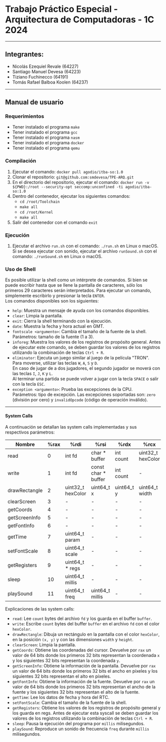 # Trabajo Práctico Especial - Arquitectura de Computadoras - 1C 2024
***
## Integrantes:
- Nicolás Ezequiel Revale (64227)
- Santiago Manuel Devesa (64223)
- Tiziano Fuchinecco (64191)
- Tomás Rafael Balboa Koolen (64237)
***
## Manual de usuario

### Requerimientos

- Tener instalado el programa `make`
- Tener instalado el programa `gcc`
- Tener instalado el programa `nasm`
- Tener instalado el programa `docker`
- Tener instalado el programa `qemu`
### Compilación

1. Ejecutar el comando: `docker pull agodio/itba-so:1.0`
2. Clonar el repositorio: `git@github.com:smdevesa/TPE-ARQ.git`
3. En el directorio del repositorio, ejecutar el comando: `docker run -v ${PWD}:/root --security-opt seccomp:unconfined -ti agodio/itba-so:1.0`
4. Dentro del contenedor, ejecutar los siguientes comandos:
    - `cd /root/Toolchain`
    - `make all`
    - `cd /root/Kernel`
    - `make all`
5. Salir del contenedor con el comando `exit`

### Ejecución

1. Ejecutar el archivo `run.sh` con el comando: `./run.sh` en Linux o macOS.
Si se desea ejecutar con sonido, ejecutar el archivo `runSound.sh` con el comando: `./runSound.sh` en Linux o macOS.

### Uso de Shell

Es posible utilizar la shell como un intérprete de comandos. 
Si bien se puede escribir hasta que se llene la pantalla de caracteres, 
sólo los primeros 29 caracteres serán interpretados. 
Para ejecutar un comando, simplemente escribirlo y presionar la tecla `ENTER`.\
Los comandos disponibles son los siguientes:

- `help`: Muestra un mensaje de ayuda con los comandos disponibles.
- `clear`: Limpia la pantalla.
- `exit`: Cierra la shell terminando con la ejecución.
- `date`: Muestra la fecha y hora actual en GMT.
- `fontscale <argumento>`: Cambia el tamaño de la fuente de la shell. 
    Parámetros: tamaño de la fuente (1 a 3).
- `inforeg`: Muestra los valores de los registros de propósito general. Antes de
    ejecutar este comando, se deben guardar los valores de los registros
    utilizando la combinación de teclas `Ctrl + R`.
- `eliminator`: Ejecuta un juego similar al juego de la película "TRON".\
    Para moverse, utilizar las teclas `W`, `A`, `S` y `D`.\
    En caso de jugar de a dos jugadores, el segundo jugador se moverá con las teclas `I`, `J`, `K` y `L`.\
    Al terminar una partida se puede volver a jugar con la tecla `SPACE` o salir con la tecla `ESC`.
- `exception <argumento>`: Prueba las excepciones de la CPU.\
    Parámetros: tipo de excepción. Las excepciones soportadas son: `zero` (división por cero) y `invalidOpcode` (código de operación inválido).

***

#### System Calls

A continuación se detallan las system calls implementadas y sus respectivos parámetros:

| Nombre          | %rax | %rdi              | %rsi                | %rdx         | %rcx               | %r8               |
|-----------------|------|-------------------|---------------------|--------------|--------------------|-------------------|
| read            | 0    | int fd            | char * buffer       | int count    | uint32_t hexColor  | -                 |
| write           | 1    | int fd            | const char * buffer | int count    | -                  | -                 |
| drawRectangle   | 2    | uint32_t hexColor | uint64_t x          | uint64_t y   | uint64_t width     | uint64_t height   |
| clearScreen     | 3    | -                 | -                   | -            | -                  | -                 |
| getCoords       | 4    | -                 | -                   | -            | -                  | -                 |
| getScreenInfo   | 5    | -                 | -                   | -            | -                  | -                 |
| getFontInfo     | 6    | -                 | -                   | -            | -                  | -                 |
| getTime         | 7    | uint64_t param    | -                   | -            | -                  | -                 |
| setFontScale    | 8    | uint64_t scale    | -                   | -            | -                  | -                 |
| getRegisters    | 9    | uint64_t * regs   | -                   | -            | -                  | -                 |
| sleep           | 10   | uint64_t millis   | -                   | -            | -                  | -                 |
| playSound       | 11   | uint64_t freq     | uint64_t millis     | -            | -                  | -                 |

Explicaciones de las system calls:
- `read`: Lee `count` bytes del archivo `fd` y los guarda en el buffer `buffer`.
- `write`: Escribe `count` bytes del buffer `buffer` en el archivo `fd` con el color `hexColor`.
- `drawRectangle`: Dibuja un rectángulo en la pantalla con el color `hexColor`, en la posición `(x, y)` y con las dimensiones `width` y `height`.
- `clearScreen`: Limpia la pantalla.
- `getCoords`: Obtiene las coordenadas del cursor. Devuelve por `rax` un valor de 64 bits donde los primeros 32 bits representan la coordenada `x` y los siguientes 32 bits representan la coordenada `y`.
- `getScreenInfo`: Obtiene la información de la pantalla. Devuelve por `rax` un valor de 64 bits donde los primeros 32 bits el ancho en píxeles y los siguientes 32 bits representan el alto en píxeles.
- `getFontInfo`: Obtiene la información de la fuente. Devuelve por `rax` un valor de 64 bits donde los primeros 32 bits representan el ancho de la fuente y los siguientes 32 bits representan el alto de la fuente.
- `getTime`: Lee los datos de fecha y hora del RTC.
- `setFontScale`: Cambia el tamaño de la fuente de la shell.
- `getRegisters`: Obtiene los valores de los registros de propósito general y los guarda en regs. Antes de ejecutar esta syscall se deben guardar los valores de los registros utilizando la combinación de teclas `Ctrl + R`.
- `sleep`: Pausa la ejecución del programa por `millis` milisegundos.
- `playSound`: Reproduce un sonido de frecuencia `freq` durante `millis` milisegundos.


